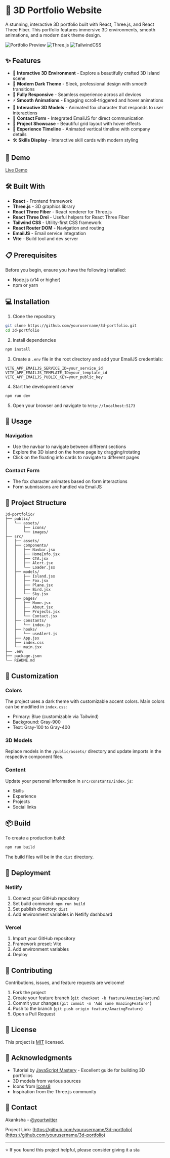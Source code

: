 # 🌟 3D Portfolio Website

A stunning, interactive 3D portfolio built with React, Three.js, and React Three Fiber. This portfolio features immersive 3D environments, smooth animations, and a modern dark theme design.

![Portfolio Preview](https://img.shields.io/badge/React-20232A?style=for-the-badge&logo=react&logoColor=61DAFB)
![Three.js](https://img.shields.io/badge/Three.js-000000?style=for-the-badge&logo=three.js&logoColor=white)
![TailwindCSS](https://img.shields.io/badge/Tailwind_CSS-38B2AC?style=for-the-badge&logo=tailwind-css&logoColor=white)

## ✨ Features

- 🎨 **Interactive 3D Environment** - Explore a beautifully crafted 3D island scene
- 🌙 **Modern Dark Theme** - Sleek, professional design with smooth transitions
- 📱 **Fully Responsive** - Seamless experience across all devices
- ⚡ **Smooth Animations** - Engaging scroll-triggered and hover animations
- 🦊 **Interactive 3D Models** - Animated fox character that responds to user interactions
- 📧 **Contact Form** - Integrated EmailJS for direct communication
- 🎯 **Project Showcase** - Beautiful grid layout with hover effects
- 💼 **Experience Timeline** - Animated vertical timeline with company details
- 🛠️ **Skills Display** - Interactive skill cards with modern styling

## 🚀 Demo

[Live Demo](your-live-demo-link-here)



## 🛠️ Built With

- **React** - Frontend framework
- **Three.js** - 3D graphics library
- **React Three Fiber** - React renderer for Three.js
- **React Three Drei** - Useful helpers for React Three Fiber
- **Tailwind CSS** - Utility-first CSS framework
- **React Router DOM** - Navigation and routing
- **EmailJS** - Email service integration
- **Vite** - Build tool and dev server

## 📋 Prerequisites

Before you begin, ensure you have the following installed:
- Node.js (v14 or higher)
- npm or yarn

## 💻 Installation

1. Clone the repository
```bash
git clone https://github.com/yourusername/3d-portfolio.git
cd 3d-portfolio
```

2. Install dependencies
```bash
npm install
```

3. Create a `.env` file in the root directory and add your EmailJS credentials:
```env
VITE_APP_EMAILJS_SERVICE_ID=your_service_id
VITE_APP_EMAILJS_TEMPLATE_ID=your_template_id
VITE_APP_EMAILJS_PUBLIC_KEY=your_public_key
```

4. Start the development server
```bash
npm run dev
```

5. Open your browser and navigate to `http://localhost:5173`

## 🎯 Usage

### Navigation
- Use the navbar to navigate between different sections
- Explore the 3D island on the home page by dragging/rotating
- Click on the floating info cards to navigate to different pages

### Contact Form
- The fox character animates based on form interactions
- Form submissions are handled via EmailJS

## 📁 Project Structure

```
3d-portfolio/
├── public/
│   └── assets/
│       ├── icons/
│       └── images/
├── src/
│   ├── assets/
│   ├── components/
│   │   ├── Navbar.jsx
│   │   ├── HomeInfo.jsx
│   │   ├── CTA.jsx
│   │   ├── Alert.jsx
│   │   └── Loader.jsx
│   ├── models/
│   │   ├── Island.jsx
│   │   ├── Fox.jsx
│   │   ├── Plane.jsx
│   │   ├── Bird.jsx
│   │   └── Sky.jsx
│   ├── pages/
│   │   ├── Home.jsx
│   │   ├── About.jsx
│   │   ├── Projects.jsx
│   │   └── Contact.jsx
│   ├── constants/
│   │   └── index.js
│   ├── hooks/
│   │   └── useAlert.js
│   ├── App.jsx
│   ├── index.css
│   └── main.jsx
├── .env
├── package.json
└── README.md
```

## 🎨 Customization

### Colors
The project uses a dark theme with customizable accent colors. Main colors can be modified in `index.css`:
- Primary: Blue (customizable via Tailwind)
- Background: Gray-900
- Text: Gray-100 to Gray-400

### 3D Models
Replace models in the `/public/assets/` directory and update imports in the respective component files.

### Content
Update your personal information in `src/constants/index.js`:
- Skills
- Experience
- Projects
- Social links

## 📦 Build

To create a production build:

```bash
npm run build
```

The build files will be in the `dist` directory.

## 🚀 Deployment

### Netlify
1. Connect your GitHub repository
2. Set build command: `npm run build`
3. Set publish directory: `dist`
4. Add environment variables in Netlify dashboard

### Vercel
1. Import your GitHub repository
2. Framework preset: Vite
3. Add environment variables
4. Deploy

## 🤝 Contributing

Contributions, issues, and feature requests are welcome!

1. Fork the project
2. Create your feature branch (`git checkout -b feature/AmazingFeature`)
3. Commit your changes (`git commit -m 'Add some AmazingFeature'`)
4. Push to the branch (`git push origin feature/AmazingFeature`)
5. Open a Pull Request

## 📝 License

This project is [MIT](LICENSE) licensed.

## 👏 Acknowledgments

- Tutorial by [JavaScript Mastery](https://www.youtube.com/watch?v=FkowOdMjvYo) - Excellent guide for building 3D portfolios
- 3D models from various sources
- Icons from [Icons8](https://icons8.com)
- Inspiration from the Three.js community

## 📧 Contact

Akanksha - [@yourtwitter](https://twitter.com/yourtwitter)

Project Link: [https://github.com/yourusername/3d-portfolio](https://github.com/yourusername/3d-portfolio)

---

⭐️ If you found this project helpful, please consider giving it a sta
